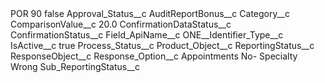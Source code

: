<?xml version="1.0" encoding="UTF-8"?>
<CustomMetadata xmlns="http://soap.sforce.com/2006/04/metadata" xmlns:xsi="http://www.w3.org/2001/XMLSchema-instance" xmlns:xsd="http://www.w3.org/2001/XMLSchema">
    <label>POR 90</label>
    <protected>false</protected>
    <values>
        <field>Approval_Status__c</field>
        <value xsi:nil="true"/>
    </values>
    <values>
        <field>AuditReportBonus__c</field>
        <value xsi:nil="true"/>
    </values>
    <values>
        <field>Category__c</field>
        <value xsi:nil="true"/>
    </values>
    <values>
        <field>ComparisonValue__c</field>
        <value xsi:type="xsd:double">20.0</value>
    </values>
    <values>
        <field>ConfirmationDataStatus__c</field>
        <value xsi:nil="true"/>
    </values>
    <values>
        <field>ConfirmationStatus__c</field>
        <value xsi:nil="true"/>
    </values>
    <values>
        <field>Field_ApiName__c</field>
        <value xsi:type="xsd:string">ONE__Identifier_Type__c</value>
    </values>
    <values>
        <field>IsActive__c</field>
        <value xsi:type="xsd:boolean">true</value>
    </values>
    <values>
        <field>Process_Status__c</field>
        <value xsi:nil="true"/>
    </values>
    <values>
        <field>Product_Object__c</field>
        <value xsi:nil="true"/>
    </values>
    <values>
        <field>ReportingStatus__c</field>
        <value xsi:nil="true"/>
    </values>
    <values>
        <field>ResponseObject__c</field>
        <value xsi:nil="true"/>
    </values>
    <values>
        <field>Response_Option__c</field>
        <value xsi:type="xsd:string">Appointments No- Specialty Wrong</value>
    </values>
    <values>
        <field>Sub_ReportingStatus__c</field>
        <value xsi:nil="true"/>
    </values>
</CustomMetadata>
